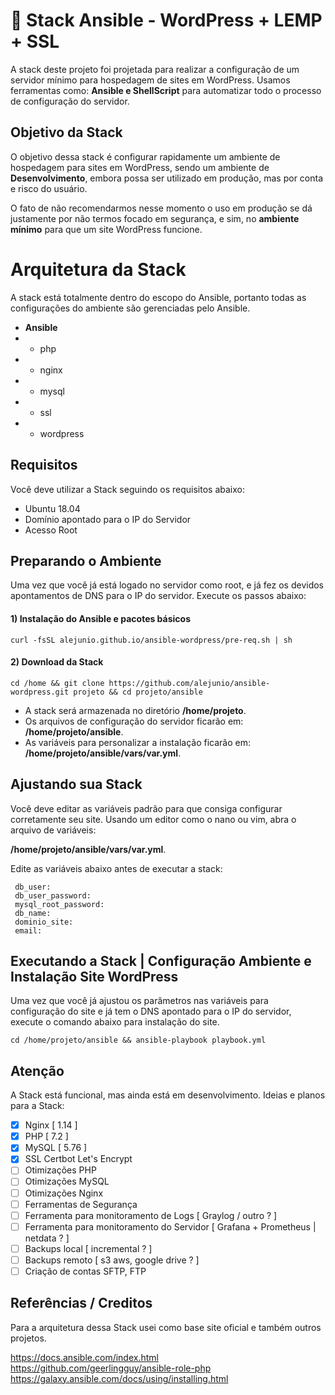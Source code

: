 # 🚀  Stack Ansible - WordPress + LEMP + SSL

A stack deste projeto foi projetada para realizar a configuração de um servidor mínimo para hospedagem de sites em WordPress. Usamos ferramentas como: **Ansible e ShellScript** para automatizar todo o processo de configuração do servidor. 


## Objetivo da Stack

O objetivo dessa stack é configurar rapidamente um ambiente de hospedagem para sites em WordPress, sendo um ambiente de **Desenvolvimento**, embora possa ser utilizado em produção, mas por conta e risco do usuário.

O fato de não recomendarmos nesse momento o uso em produção se dá justamente por não termos focado em segurança, e sim, no **ambiente mínimo** para que um site WordPress funcione.

# Arquitetura da Stack

A stack está totalmente dentro do escopo do Ansible, portanto todas as configurações do ambiente são gerenciadas pelo Ansible.
* **Ansible**
* - php
* - nginx
* - mysql 
* - ssl 
* - wordpress



## Requisitos

Você deve utilizar a Stack seguindo os requisitos abaixo:
* Ubuntu 18.04
* Domínio apontado para o IP do Servidor
* Acesso Root



## Preparando o Ambiente

Uma vez que você já está logado no servidor como root, e já fez os devidos apontamentos de DNS para o IP do servidor. Execute os passos abaixo:
#### 1) Instalação do Ansible e pacotes básicos
```shell
curl -fsSL alejunio.github.io/ansible-wordpress/pre-req.sh | sh
```

#### 2) Download da Stack
```shell
cd /home && git clone https://github.com/alejunio/ansible-wordpress.git projeto && cd projeto/ansible 
```

- A stack será armazenada no diretório **/home/projeto**.
- Os arquivos de configuração do servidor ficarão em:   **/home/projeto/ansible**.
- As variáveis para personalizar a instalação ficarão em: **/home/projeto/ansible/vars/var.yml**.

## Ajustando sua Stack

Você deve editar as variáveis padrão para que consiga configurar corretamente seu site.
Usando um editor como o nano ou vim, abra o arquivo de variáveis:

**/home/projeto/ansible/vars/var.yml**.

Edite as variáveis abaixo antes de executar a stack:
```shell
 db_user:  
 db_user_password:
 mysql_root_password:
 db_name: 
 dominio_site: 
 email: 
```
## Executando a Stack | Configuração Ambiente e Instalação Site WordPress

Uma vez que você já ajustou os parâmetros nas variáveis para configuração do site e já tem o DNS apontado para o IP do servidor, execute o comando abaixo para instalação do site.
```shell
cd /home/projeto/ansible && ansible-playbook playbook.yml 
```

## Atenção
A Stack está funcional, mas ainda está em desenvolvimento. Ideias e planos para a Stack:

 - [x] Nginx [ 1.14 ]
 - [x] PHP [ 7.2 ]
 - [x] MySQL [ 5.76 ]
 - [x] SSL Certbot Let's Encrypt
 - [ ] Otimizações PHP
 - [ ] Otimizações MySQL
 - [ ] Otimizações Nginx 
 - [ ] Ferramentas de Segurança
 - [ ] Ferramenta para monitoramento de Logs [ Graylog / outro ? ] 
 - [ ] Ferramenta para monitoramento do Servidor   [ Grafana + Prometheus | netdata ? ]
 - [ ] Backups local [ incremental ? ]
 - [ ] Backups remoto [ s3 aws, google drive ? ]
 - [ ] Criação de contas SFTP, FTP

 ## Referências / Creditos 
Para a arquitetura dessa Stack usei como base site oficial e também outros projetos.

https://docs.ansible.com/index.html </br>
https://github.com/geerlingguy/ansible-role-php </br>
https://galaxy.ansible.com/docs/using/installing.html
